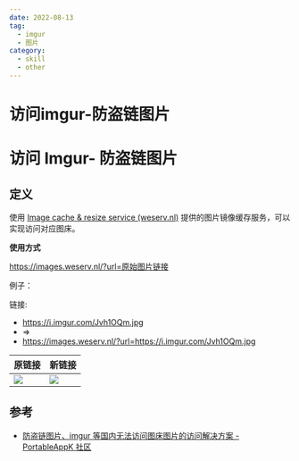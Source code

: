 ```yaml
---
date: 2022-08-13
tag:
  - imgur
  - 图片
category:
  - skill
  - other
---
```


# 访问imgur-防盗链图片

# 访问 Imgur- 防盗链图片

## 定义

使用 [Image cache & resize service (weserv.nl)](https://images.weserv.nl/) 提供的图片镜像缓存服务，可以实现访问对应图床。

**使用方式**

https://images.weserv.nl/?url=原始图片链接

例子：

链接:
 - https://i.imgur.com/Jvh1OQm.jpg
 - =>
 - https://images.weserv.nl/?url=https://i.imgur.com/Jvh1OQm.jpg

| 原链接                                | 新链接                                                             |
| ------------------------------------- | ------------------------------------------------------------------ |
| ![](https://i.imgur.com/Jvh1OQm.jpg ) | ![](https://images.weserv.nl/?url=https://i.imgur.com/Jvh1OQm.jpg) |

## 参考

- [防盗链图片、imgur 等国内无法访问图床图片的访问解决方案 - PortableAppK 社区](https://portableappk.com/forum/d/48)

